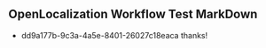 ## OpenLocalization Workflow Test MarkDown
* dd9a177b-9c3a-4a5e-8401-26027c18eaca thanks!

<!--HONumber=Jul16_HO4-->


